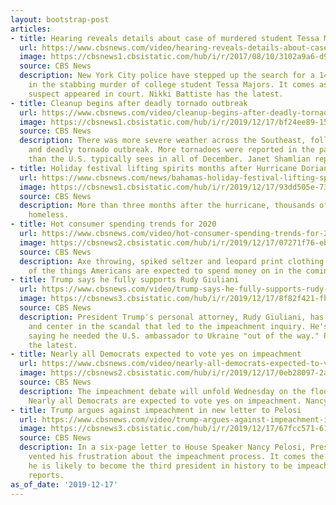 ```yaml
---
layout: bootstrap-post
articles:
- title: Hearing reveals details about case of murdered student Tessa Majors
  url: https://www.cbsnews.com/video/hearing-reveals-details-about-case-of-murdered-student-tessa-majors/
  image: https://cbsnews1.cbsistatic.com/hub/i/r/2017/08/10/3102a9a6-d90c-4086-a984-1abe061746ba/thumbnail/1200x630/cb16e63b818055ab94b94871817dbcd6/news2.jpg
  source: CBS News
  description: New York City police have stepped up the search for a 14-year-old suspect
    in the stabbing murder of college student Tessa Majors. It comes as another 13-year-old
    suspect appeared in court. Nikki Battiste has the latest.
- title: Cleanup begins after deadly tornado outbreak
  url: https://www.cbsnews.com/video/cleanup-begins-after-deadly-tornado-outbreak/
  image: https://cbsnews1.cbsistatic.com/hub/i/r/2019/12/17/bf24ee89-15da-4a70-8a9e-b289390a36e4/thumbnail/1200x630/9dfd8ebf5a5c2a290c19da897c3733cc/127-en-tornadocleanup-shamlian-1995578-640x360.jpg
  source: CBS News
  description: There was more severe weather across the Southeast, following a rare
    and deadly tornado outbreak. More tornadoes were reported in the past 24 hours
    than the U.S. typically sees in all of December. Janet Shamlian reports.
- title: Holiday festival lifting spirits months after Hurricane Dorian
  url: https://www.cbsnews.com/news/bahamas-holiday-festival-lifting-spirits-months-after-hurricane-dorian-2019-12-17/
  image: https://cbsnews1.cbsistatic.com/hub/i/r/2019/12/17/93dd505e-73ef-4f09-9f3a-e92e5f4e7eb1/thumbnail/1200x630/1ef8c0a79b9d5c001f3039ec403efcf1/barnett-freeport-christmas-party-bahamas-rem301-frame-58355.jpg
  source: CBS News
  description: More than three months after the hurricane, thousands of people are
    homeless.
- title: Hot consumer spending trends for 2020
  url: https://www.cbsnews.com/video/hot-consumer-spending-trends-for-2020/
  image: https://cbsnews2.cbsistatic.com/hub/i/r/2019/12/17/07271f76-eb44-43f3-b91d-4269d2ffc53a/thumbnail/1200x630/c65a23e1eed7b6b2e81da5dcd41cbac9/1217-cbsn-social-consumersmoneyspend-1995572-640x360.jpg
  source: CBS News
  description: Axe throwing, spiked seltzer and leopard print clothing are just some
    of the things Americans are expected to spend money on in the coming year.
- title: Trump says he fully supports Rudy Giuliani
  url: https://www.cbsnews.com/video/trump-says-he-fully-supports-rudy-giuliani/
  image: https://cbsnews3.cbsistatic.com/hub/i/r/2019/12/17/8f82f421-fb9e-4e15-94dd-29bda58c3213/thumbnail/1200x630/38ba31a65ab861ad51676fd4a52a91c1/127-en-trumprudyguiliani-reid-1995568-640x360.jpg
  source: CBS News
  description: President Trump's personal attorney, Rudy Giuliani, has been front
    and center in the scandal that led to the impeachment inquiry. He's at it again,
    saying he needed the U.S. ambassador to Ukraine "out of the way." Paula Reid has
    the latest.
- title: Nearly all Democrats expected to vote yes on impeachment
  url: https://www.cbsnews.com/video/nearly-all-democrats-expected-to-vote-yes-on-impeachment/
  image: https://cbsnews2.cbsistatic.com/hub/i/r/2019/12/17/0eb28097-2a6e-4fdf-957f-543ea670f828/thumbnail/1200x630/6710843b52f163823ffe39787f42562f/127-en-demovoteimpeachment-cordes-1995560-640x360.jpg
  source: CBS News
  description: The impeachment debate will unfold Wednesday on the floor of the House.
    Nearly all Democrats are expected to vote yes on impeachment. Nancy Cordes reports.
- title: Trump argues against impeachment in new letter to Pelosi
  url: https://www.cbsnews.com/video/trump-argues-against-impeachment-in-new-letter-to-pelosi/
  image: https://cbsnews3.cbsistatic.com/hub/i/r/2019/12/17/67fcc571-61d0-4b5c-a5c8-688f2e015e6f/thumbnail/1200x630/e9acda787cf255bb9d7464ba25add11a/127-en-trumpletterpelosi-garrett-1995554-640x360.jpg
  source: CBS News
  description: In a six-page letter to House Speaker Nancy Pelosi, President Trump
    vented his frustration about the impeachment process. It comes the day before
    he is likely to become the third president in history to be impeached. Major Garrett
    reports.
as_of_date: '2019-12-17'
---
```


